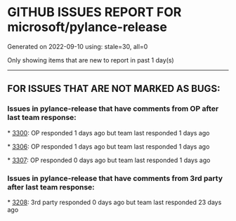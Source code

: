 
# GITHUB ISSUES REPORT FOR microsoft/pylance-release


Generated on 2022-09-10 using: stale=30, all=0


Only showing items that are new to report in past 1 day(s)


---

## FOR ISSUES THAT ARE NOT MARKED AS BUGS:


### Issues in pylance-release that have comments from OP after last team response:


\* [3300](https://github.com/microsoft/pylance-release/issues/3300 "Intellisense autocomplete hangs at Loading... on Remote-SSH"): OP responded 1 days ago but team last responded 1 days ago

\* [3306](https://github.com/microsoft/pylance-release/issues/3306 "Pylance creates dozens of errors with Huggingface Transformers "): OP responded 1 days ago but team last responded 1 days ago

\* [3307](https://github.com/microsoft/pylance-release/issues/3307 "Pylance Crash in a big project"): OP responded 0 days ago but team last responded 1 days ago

### Issues in pylance-release that have comments from 3rd party after last team response:


\* [3208](https://github.com/microsoft/pylance-release/issues/3208 "Unexpected pylance &quot;reportMissingImports&quot; in notebook for local package"): 3rd party responded 0 days ago but team last responded 23 days ago
